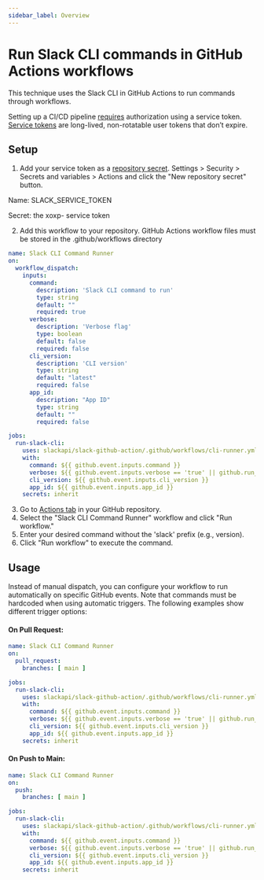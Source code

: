 ```yaml
---
sidebar_label: Overview
---
```


# Run Slack CLI commands in GitHub Actions workflows 

This technique uses the Slack CLI in GitHub Actions to run commands through workflows.

Setting up a CI/CD pipeline [requires](https://docs.slack.dev/tools/slack-cli/guides/authorizing-the-slack-cli/#ci-cd) authorization using a service token. [Service tokens](https://docs.slack.dev/tools/slack-cli/guides/authorizing-the-slack-cli/#obtain-token) are long-lived, non-rotatable user tokens that don’t expire.

## Setup

1. Add your service token as a [repository secret](https://docs.github.com/en/actions/how-tos/write-workflows/choose-what-workflows-do/use-secrets#creating-secrets-for-a-repository). Settings > Security > Secrets and variables > Actions and click the "New repository secret" button.

  Name: SLACK_SERVICE_TOKEN
  
  Secret: the xoxp- service token   

2. Add this workflow to your repository. GitHub Actions workflow files must be stored in the .github/workflows directory

```yaml
name: Slack CLI Command Runner
on:
  workflow_dispatch:
    inputs:
      command:
        description: 'Slack CLI command to run'
        type: string
        default: ""
        required: true
      verbose:
        description: 'Verbose flag'
        type: boolean
        default: false
        required: false
      cli_version:
        description: 'CLI version'
        type: string
        default: "latest"
        required: false
      app_id: 
        description: "App ID"
        type: string
        default: ""
        required: false

jobs:
  run-slack-cli:
    uses: slackapi/slack-github-action/.github/workflows/cli-runner.yml@main
    with:
      command: ${{ github.event.inputs.command }}
      verbose: ${{ github.event.inputs.verbose == 'true' || github.run_attempt > 1 }}
      cli_version: ${{ github.event.inputs.cli_version }}
      app_id: ${{ github.event.inputs.app_id }}
    secrets: inherit
```

3. Go to [Actions tab](https://docs.github.com/en/actions/how-tos/manage-workflow-runs/manually-run-a-workflow#configuring-a-workflow-to-run-manually) in your GitHub repository.
4. Select the "Slack CLI Command Runner" workflow and click "Run workflow."
5. Enter your desired command without the 'slack' prefix (e.g., version).
6. Click "Run workflow" to execute the command.

## Usage

Instead of manual dispatch, you can configure your workflow to run automatically on specific GitHub events. Note that commands must be hardcoded
when using automatic triggers. The following examples show different trigger options:

#### On Pull Request:
```yaml
name: Slack CLI Command Runner
on:
  pull_request:
    branches: [ main ]

jobs:
  run-slack-cli:
    uses: slackapi/slack-github-action/.github/workflows/cli-runner.yml@main
    with:
      command: ${{ github.event.inputs.command }}
      verbose: ${{ github.event.inputs.verbose == 'true' || github.run_attempt > 1 }}
      cli_version: ${{ github.event.inputs.cli_version }}
      app_id: ${{ github.event.inputs.app_id }}
    secrets: inherit
```

#### On Push to Main:
```yaml
name: Slack CLI Command Runner
on:
  push:
    branches: [ main ]

jobs:
  run-slack-cli:
    uses: slackapi/slack-github-action/.github/workflows/cli-runner.yml@main
    with:
      command: ${{ github.event.inputs.command }}
      verbose: ${{ github.event.inputs.verbose == 'true' || github.run_attempt > 1 }}
      cli_version: ${{ github.event.inputs.cli_version }}
      app_id: ${{ github.event.inputs.app_id }}
    secrets: inherit
```

